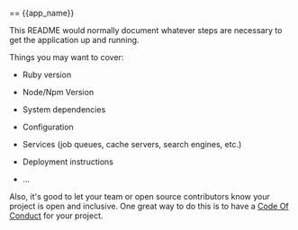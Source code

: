 == {{app_name}}

This README would normally document whatever steps are necessary to get the
application up and running.

Things you may want to cover:

* Ruby version

* Node/Npm Version

* System dependencies

* Configuration

* Services (job queues, cache servers, search engines, etc.)

* Deployment instructions

* ...

Also, it's good to let your team or open source contributors know your project is open and inclusive. One great way to do this is to have a [Code Of Conduct](CODE_OF_CONDUCT.md) for your project.
